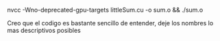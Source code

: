 nvcc -Wno-deprecated-gpu-targets littleSum.cu -o sum.o && ./sum.o

Creo que el codigo es bastante sencillo de entender, deje los nombres lo
mas descriptivos posibles

